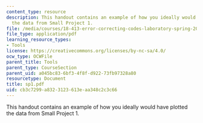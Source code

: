 ```yaml
---
content_type: resource
description: This handout contains an example of how you ideally would have plotted
  the data from Small Project 1.
file: /media/courses/18-413-error-correcting-codes-laboratory-spring-2004/cb3c7299a8323123613eaa348c2c3c66_sp1.pdf
file_type: application/pdf
learning_resource_types:
- Tools
license: https://creativecommons.org/licenses/by-nc-sa/4.0/
ocw_type: OCWFile
parent_title: Tools
parent_type: CourseSection
parent_uid: a045bc83-6bf3-4f8f-d922-73fb97328a80
resourcetype: Document
title: sp1.pdf
uid: cb3c7299-a832-3123-613e-aa348c2c3c66
---
```

This handout contains an example of how you ideally would have plotted the data from Small Project 1.